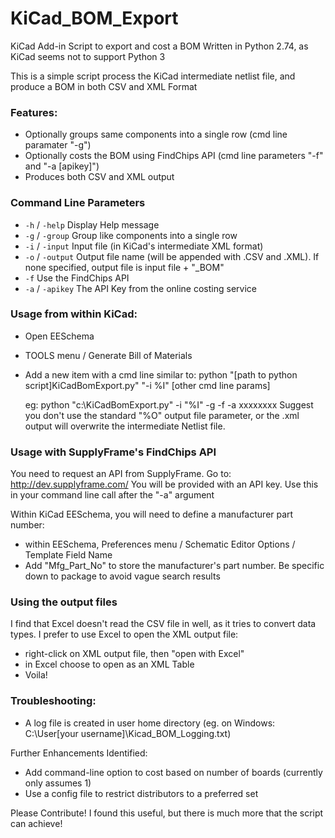 # KiCad_BOM_Export
KiCad Add-in Script to export and cost a BOM
Written in Python 2.74, as KiCad seems not to support Python 3

This is a simple script process the KiCad intermediate netlist file, and produce a BOM in both CSV and XML Format

### Features:
- Optionally groups same components into a single row (cmd line paramater "-g")
- Optionally costs the BOM using FindChips API (cmd line parameters "-f" and "-a [apikey]")
- Produces both CSV and XML output

### Command Line Parameters
 * ```-h``` / ```-help```   Display Help message
 * ```-g``` / ```-group```  Group like components into a single row
 * ```-i``` / ```-input```  Input file (in KiCad's intermediate XML format)
 * ```-o``` / ```-output``` Output file name (will be appended with .CSV and .XML).  If none specified, output file is input file + "_BOM"
 * ```-f```           Use the FindChips API
 * ```-a``` / ```-apikey``` The API Key from the online costing service


### Usage from within KiCad:
  - Open EESchema
  - TOOLS menu / Generate Bill of Materials
  - Add a new item with a cmd line similar to:
    python "[path to python script]KiCadBomExport.py" "-i %I" [other cmd line params]
    
    eg: python "c:\KiCadBomExport.py" -i "%I" -g -f -a xxxxxxxx
    Suggest you don't use the standard "%O" output file parameter, or the .xml output will overwrite the intermediate Netlist file.

### Usage with SupplyFrame's FindChips API
You need to request an API from SupplyFrame.  Go to: http://dev.supplyframe.com/
You will be provided with an API key.  Use this in your command line call after the "-a" argument

Within KiCad EESchema, you will need to define a manufacturer part number:
  - within EESchema, Preferences menu / Schematic Editor Options / Template Field Name
  - Add "Mfg_Part_No" to store the manufacturer's part number.  Be specific down to package to avoid vague search results


### Using the output files
I find that Excel doesn't read the CSV file in well, as it tries to convert data types.
I prefer to use Excel to open the XML output file:
  - right-click on XML output file, then "open with Excel"
  - in Excel choose to open as an XML Table
  - Voila!


### Troubleshooting:
  - A log file is created in user home directory (eg. on Windows: C:\User\[your username]\Kicad_BOM_Logging.txt)

Further Enhancements Identified:
  - Add command-line option to cost based on number of boards (currently only assumes 1)
  - Use a config file to restrict distributors to a preferred set

Please Contribute!  I found this useful, but there is much more that the script can achieve!

